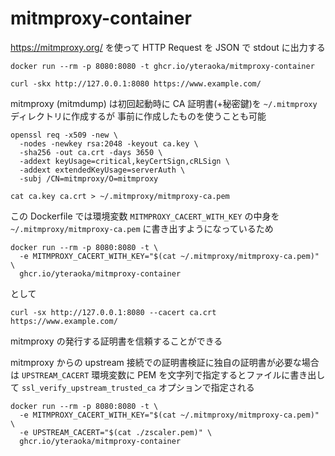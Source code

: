 # mitmproxy-container

https://mitmproxy.org/ を使って HTTP Request を JSON で stdout に出力する

```
docker run --rm -p 8080:8080 -t ghcr.io/yteraoka/mitmproxy-container
```

```
curl -skx http://127.0.0.1:8080 https://www.example.com/
```

mitmproxy (mitmdump) は初回起動時に CA 証明書(+秘密鍵)を `~/.mitmproxy` ディレクトリに作成するが
事前に作成したものを使うことも可能

```
openssl req -x509 -new \
  -nodes -newkey rsa:2048 -keyout ca.key \
  -sha256 -out ca.crt -days 3650 \
  -addext keyUsage=critical,keyCertSign,cRLSign \
  -addext extendedKeyUsage=serverAuth \
  -subj /CN=mitmproxy/O=mitmproxy
```

```
cat ca.key ca.crt > ~/.mitmproxy/mitmproxy-ca.pem
```

この Dockerfile では環境変数 `MITMPROXY_CACERT_WITH_KEY` の中身を `~/.mitmproxy/mitmproxy-ca.pem` に書き出すようになっているため

```
docker run --rm -p 8080:8080 -t \
  -e MITMPROXY_CACERT_WITH_KEY="$(cat ~/.mitmproxy/mitmproxy-ca.pem)" \
  ghcr.io/yteraoka/mitmproxy-container
```

として

```
curl -sx http://127.0.0.1:8080 --cacert ca.crt https://www.example.com/
```

mitmproxy の発行する証明書を信頼することができる

mitmproxy からの upstream 接続での証明書検証に独自の証明書が必要な場合は `UPSTREAM_CACERT` 環境変数に
PEM を文字列で指定するとファイルに書き出して `ssl_verify_upstream_trusted_ca` オプションで指定される

```
docker run --rm -p 8080:8080 -t \
  -e MITMPROXY_CACERT_WITH_KEY="$(cat ~/.mitmproxy/mitmproxy-ca.pem)" \
  -e UPSTREAM_CACERT="$(cat ./zscaler.pem)" \
  ghcr.io/yteraoka/mitmproxy-container
```
